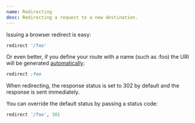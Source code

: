 ```yaml
---
name: Redirecting
desc: Redirecting a request to a new destination.
---
```


Issuing a browser redirect is easy:

```ruby
redirect '/foo'
```

Or even better, if you define your route with a name (such as :foo) the URI will be generated [automatically](/docs/routing/uri-generation):

```ruby
redirect :foo
```

When redirecting, the response status is set to 302 by default and the response is sent immediately.

You can override the default status by passing a status code:

```ruby
redirect '/foo', 301
```
